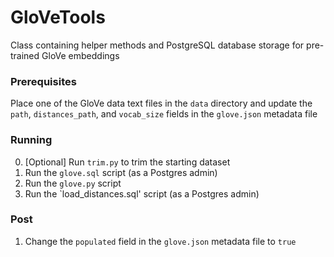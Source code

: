 # GloVeTools
Class containing helper methods and PostgreSQL database storage for pre-trained
GloVe embeddings

### Prerequisites
Place one of the GloVe data text files in the `data` directory and update the
`path`, `distances_path`, and `vocab_size` fields in the `glove.json` metadata file

### Running 
0) [Optional] Run `trim.py` to trim the starting dataset
1) Run the `glove.sql` script (as a Postgres admin)
2) Run the `glove.py` script
3) Run the `load_distances.sql' script (as a Postgres admin)

### Post
1) Change the `populated` field in the `glove.json` metadata file to `true`
